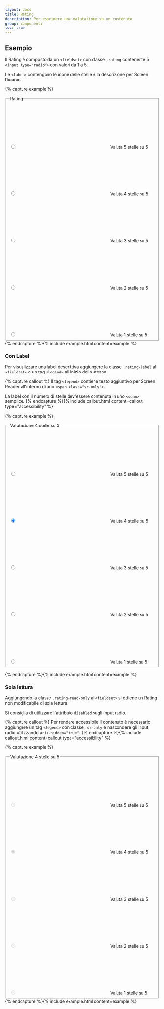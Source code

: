 ```yaml
---
layout: docs
title: Rating
description: Per esprimere una valutazione su un contenuto
group: componenti
toc: true
---
```


## Esempio

Il Rating è composto da un `<fieldset>` con classe `.rating` contenente 5 `<input type="radio">` con valori da 1 a 5.

Le `<label>` contengono le icone delle stelle e la descrizione per Screen Reader.

{% capture example %}
<fieldset class="rating">
  <legend>Rating</legend>
  <input type="radio" id="star5a" name="ratingA" value="5" />
  <label class = "full" for="star5a">
    <svg class="icon icon-sm"><use href="{{ site.baseurl }}/dist/svg/sprite.svg#it-star-full"></use></svg>
    <span class="sr-only">Valuta 5 stelle su 5</span>
  </label>
  <input type="radio" id="star4a" name="ratingA" value="4"/>
  <label class = "full" for="star4a">
    <svg class="icon icon-sm"><use href="{{ site.baseurl }}/dist/svg/sprite.svg#it-star-full"></use></svg>
    <span class="sr-only">Valuta 4 stelle su 5</span>
  </label>
  <input type="radio" id="star3a" name="ratingA" value="3" />
  <label class = "full" for="star3a">
    <svg class="icon icon-sm"><use href="{{ site.baseurl }}/dist/svg/sprite.svg#it-star-full"></use></svg>
    <span class="sr-only">Valuta 3 stelle su 5</span>
  </label>
  <input type="radio" id="star2a" name="ratingA" value="2" />
  <label class = "full" for="star2a">
    <svg class="icon icon-sm"><use href="{{ site.baseurl }}/dist/svg/sprite.svg#it-star-full"></use></svg>
    <span class="sr-only">Valuta 2 stelle su 5</span>
  </label>
  <input type="radio" id="star1a" name="ratingA" value="1" />
  <label class = "full" for="star1a">
    <svg class="icon icon-sm"><use href="{{ site.baseurl }}/dist/svg/sprite.svg#it-star-full"></use></svg>
    <span class="sr-only">Valuta 1 stelle su 5</span>
  </label>
</fieldset>
{% endcapture %}{% include example.html content=example %}

### Con Label

Per visualizzare una label descrittiva aggiungere la classe `.rating-label` al `<fieldset>` e un tag `<legend>` all'inizio dello stesso.

{% capture callout %}
Il tag `<legend>` contiene testo aggiuntivo per Screen Reader all'interno di uno `<span class="sr-only">`.

La label con il numero di stelle dev'essere contenuta in uno `<span>` semplice.
{% endcapture %}{% include callout.html content=callout type="accessibility" %}

{% capture example %}
<fieldset class="rating rating-label">
  <legend><span class="sr-only">Valutazione</span> <span>4 stelle</span> <span class="sr-only">su 5</span></legend>
  <input type="radio" id="star5b" name="ratingB" value="5" />
  <label class = "full" for="star5b">
    <svg class="icon icon-sm"><use href="{{ site.baseurl }}/dist/svg/sprite.svg#it-star-full"></use></svg>
    <span class="sr-only">Valuta 5 stelle su 5</span>
  </label>
  <input type="radio" id="star4b" name="ratingB" value="4" checked/>
  <label class = "full" for="star4b">
    <svg class="icon icon-sm"><use href="{{ site.baseurl }}/dist/svg/sprite.svg#it-star-full"></use></svg>
    <span class="sr-only">Valuta 4 stelle su 5</span>
  </label>
  <input type="radio" id="star3b" name="ratingB" value="3" />
  <label class = "full" for="star3b">
    <svg class="icon icon-sm"><use href="{{ site.baseurl }}/dist/svg/sprite.svg#it-star-full"></use></svg>
    <span class="sr-only">Valuta 3 stelle su 5</span>
  </label>
  <input type="radio" id="star2b" name="ratingB" value="2" />
  <label class = "full" for="star2b">
    <svg class="icon icon-sm"><use href="{{ site.baseurl }}/dist/svg/sprite.svg#it-star-full"></use></svg>
    <span class="sr-only">Valuta 2 stelle su 5</span>
  </label>
  <input type="radio" id="star1b" name="ratingB" value="1" />
  <label class = "full" for="star1b">
    <svg class="icon icon-sm"><use href="{{ site.baseurl }}/dist/svg/sprite.svg#it-star-full"></use></svg>
    <span class="sr-only">Valuta 1 stelle su 5</span>
  </label>
</fieldset>

{% endcapture %}{% include example.html content=example %}

### Sola lettura

Aggiungendo la classe `.rating-read-only` al `<fieldset>` si ottiene un Rating non modificabile di sola lettura.

Si consiglia di utilizzare l'attributo `disabled` sugli input radio.

{% capture callout %}
Per rendere accessibile il contenuto è necessario aggiungere un tag `<legend>` con classe `.sr-only` e nascondere gli input radio utilizzando `aria-hidden="true"`.
{% endcapture %}{% include callout.html content=callout type="accessibility" %}

{% capture example %}
<fieldset class="rating rating-read-only">
  <legend class="sr-only">Valutazione 4 stelle su 5</legend>
  <input type="radio" id="star5c" name="ratingC" value="5" aria-hidden="true" disabled />
  <label class = "full" for="star5c">
    <svg class="icon icon-sm"><use href="{{ site.baseurl }}/dist/svg/sprite.svg#it-star-full"></use></svg>
    <span class="sr-only">Valuta 5 stelle su 5</span>
  </label>
  <input type="radio" id="star4c" name="ratingC" value="4" checked aria-hidden="true" disabled />
  <label class = "full" for="star4c">
    <svg class="icon icon-sm"><use href="{{ site.baseurl }}/dist/svg/sprite.svg#it-star-full"></use></svg>
    <span class="sr-only">Valuta 4 stelle su 5</span>
  </label>
  <input type="radio" id="star3c" name="ratingC" value="3" aria-hidden="true" disabled />
  <label class = "full" for="star3c">
    <svg class="icon icon-sm"><use href="{{ site.baseurl }}/dist/svg/sprite.svg#it-star-full"></use></svg>
    <span class="sr-only">Valuta 3 stelle su 5</span>
  </label>
  <input type="radio" id="star2c" name="ratingC" value="2" aria-hidden="true" disabled />
  <label class = "full" for="star2c">
    <svg class="icon icon-sm"><use href="{{ site.baseurl }}/dist/svg/sprite.svg#it-star-full"></use></svg>
    <span class="sr-only">Valuta 2 stelle su 5</span>
  </label>
  <input type="radio" id="star1c" name="ratingC" value="1" aria-hidden="true" disabled />
  <label class = "full" for="star1c">
    <svg class="icon icon-sm"><use href="{{ site.baseurl }}/dist/svg/sprite.svg#it-star-full"></use></svg>
    <span class="sr-only">Valuta 1 stelle su 5</span>
  </label>
</fieldset>
{% endcapture %}{% include example.html content=example %}

